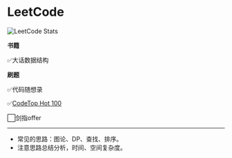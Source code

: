 LeetCode
===

![LeetCode Stats](https://leetcard.jacoblin.cool/shixiaocaia?theme=light&font=Zilla%20Slab&site=cn)

**书籍**

✅大话数据结构

**刷题**

✅代码随想录

✅[CodeTop Hot 100](https://codetop.cc/home)

⬜剑指offer

---

- 常见的思路：图论、DP、查找、排序。
- 注意思路总结分析，时间、空间复杂度。

